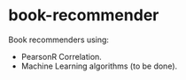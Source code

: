 # book-recommender
Book recommenders using:
* PearsonR Correlation.
* Machine Learning algorithms (to be done).
